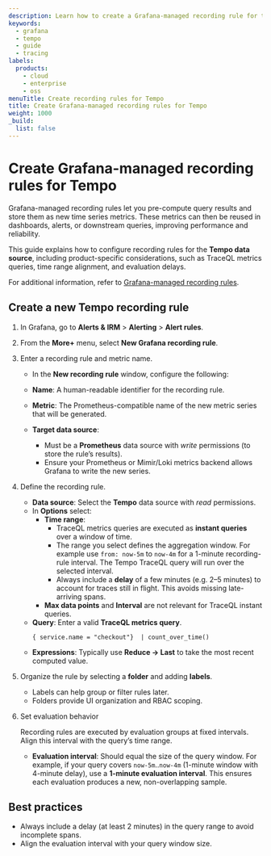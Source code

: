 ```yaml
---
description: Learn how to create a Grafana-managed recording rule for the Tempo data source.
keywords:
  - grafana
  - tempo
  - guide
  - tracing
labels:
  products:
    - cloud
    - enterprise
    - oss
menuTitle: Create recording rules for Tempo
title: Create Grafana-managed recording rules for Tempo
weight: 1000
_build:
  list: false
---
```


# Create Grafana-managed recording rules for Tempo

Grafana-managed recording rules let you pre-compute query results and store them as new time series metrics. These metrics can then be reused in dashboards, alerts, or downstream queries, improving performance and reliability.

This guide explains how to configure recording rules for the **Tempo data source**, including product-specific considerations, such as TraceQL metrics queries, time range alignment, and evaluation delays.

For additional information, refer to [Grafana-managed recording rules](https://grafana.com/docs/grafana/latest/alerting/alerting-rules/create-recording-rules/create-grafana-managed-recording-rules/).

## Create a new Tempo recording rule

1. In Grafana, go to **Alerts & IRM** > **Alerting** > **Alert rules**. 
1. From the **More+** menu, select **New Grafana recording rule**.

1. Enter a recording rule and metric name.

    - In the **New recording rule** window, configure the following:

    - **Name**: A human-readable identifier for the recording rule.
    - **Metric**: The Prometheus-compatible name of the new metric series that will be generated.
    - **Target data source**:
        - Must be a **Prometheus** data source with *write* permissions (to store the rule’s results).
        - Ensure your Prometheus or Mimir/Loki metrics backend allows Grafana to write the new series.


1. Define the recording rule.

    - **Data source**: Select the **Tempo** data source with *read* permissions.
    - In **Options** select:
        - **Time range**:
            - TraceQL metrics queries are executed as **instant queries** over a window of time.
            - The range you select defines the aggregation window. For example use `from: now-5m` to `now-4m` for a 1-minute recording-rule interval. The Tempo TraceQL query will run over the selected interval.
            - Always include a **delay** of a few minutes (e.g. 2–5 minutes) to account for traces still in flight. This avoids missing late-arriving spans.
        - **Max data points** and **Interval** are not relevant for TraceQL instant queries.
    - **Query**: Enter a valid **TraceQL metrics query**.
        ```
        { service.name = "checkout"}  | count_over_time()
        ```
    - **Expressions**: Typically use **Reduce → Last** to take the most recent computed value.

1. Organize the rule by selecting a **folder** and adding **labels**.

    - Labels can help group or filter rules later.
    - Folders provide UI organization and RBAC scoping.

1. Set evaluation behavior

    Recording rules are executed by evaluation groups at fixed intervals. Align this interval with the query’s time range.

    - **Evaluation interval**: Should equal the size of the query window. For example, if your query covers `now-5m`..`now-4m` (1-minute window with 4-minute delay), use a **1-minute evaluation interval**. This ensures each evaluation produces a new, non-overlapping sample.


## Best practices

- Always include a delay (at least 2 minutes) in the query range to avoid incomplete spans.
- Align the evaluation interval with your query window size.
